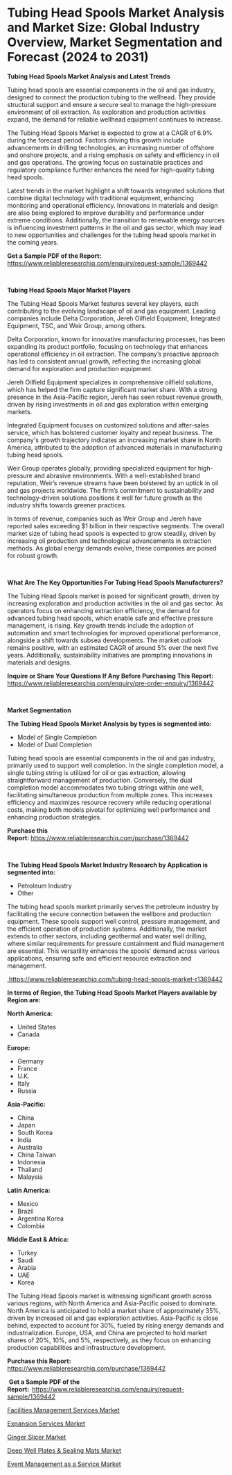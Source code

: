 <p><h1>Tubing Head Spools Market Analysis and Market Size: Global Industry Overview, Market Segmentation and Forecast (2024 to 2031)</h1></p><p><strong>Tubing Head Spools Market Analysis and Latest Trends</strong></p>
<p><p>Tubing head spools are essential components in the oil and gas industry, designed to connect the production tubing to the wellhead. They provide structural support and ensure a secure seal to manage the high-pressure environment of oil extraction. As exploration and production activities expand, the demand for reliable wellhead equipment continues to increase. </p><p>The Tubing Head Spools Market is expected to grow at a CAGR of 6.9% during the forecast period. Factors driving this growth include advancements in drilling technologies, an increasing number of offshore and onshore projects, and a rising emphasis on safety and efficiency in oil and gas operations. The growing focus on sustainable practices and regulatory compliance further enhances the need for high-quality tubing head spools.</p><p>Latest trends in the market highlight a shift towards integrated solutions that combine digital technology with traditional equipment, enhancing monitoring and operational efficiency. Innovations in materials and design are also being explored to improve durability and performance under extreme conditions. Additionally, the transition to renewable energy sources is influencing investment patterns in the oil and gas sector, which may lead to new opportunities and challenges for the tubing head spools market in the coming years.</p></p>
<p><strong>Get a Sample PDF of the Report:&nbsp;</strong> <a href="https://www.reliableresearchiq.com/enquiry/request-sample/1369442?utm_campaign=1834&utm_medium=2&utm_source=Github&utm_content=ia&utm_term=06122024&utm_id=tubing-head-spools">https://www.reliableresearchiq.com/enquiry/request-sample/1369442</a></p>
<p>&nbsp;</p>
<p><strong>Tubing Head Spools Major Market Players</strong></p>
<p><p>The Tubing Head Spools Market features several key players, each contributing to the evolving landscape of oil and gas equipment. Leading companies include Delta Corporation, Jereh Oilfield Equipment, Integrated Equipment, TSC, and Weir Group, among others.</p><p>Delta Corporation, known for innovative manufacturing processes, has been expanding its product portfolio, focusing on technology that enhances operational efficiency in oil extraction. The company’s proactive approach has led to consistent annual growth, reflecting the increasing global demand for exploration and production equipment.</p><p>Jereh Oilfield Equipment specializes in comprehensive oilfield solutions, which has helped the firm capture significant market share. With a strong presence in the Asia-Pacific region, Jereh has seen robust revenue growth, driven by rising investments in oil and gas exploration within emerging markets.</p><p>Integrated Equipment focuses on customized solutions and after-sales service, which has bolstered customer loyalty and repeat business. The company's growth trajectory indicates an increasing market share in North America, attributed to the adoption of advanced materials in manufacturing tubing head spools.</p><p>Weir Group operates globally, providing specialized equipment for high-pressure and abrasive environments. With a well-established brand reputation, Weir’s revenue streams have been bolstered by an uptick in oil and gas projects worldwide. The firm’s commitment to sustainability and technology-driven solutions positions it well for future growth as the industry shifts towards greener practices.</p><p>In terms of revenue, companies such as Weir Group and Jereh have reported sales exceeding $1 billion in their respective segments. The overall market size of tubing head spools is expected to grow steadily, driven by increasing oil production and technological advancements in extraction methods. As global energy demands evolve, these companies are poised for robust growth.</p></p>
<p>&nbsp;</p>
<p><strong>What Are The Key Opportunities For Tubing Head Spools Manufacturers?</strong></p>
<p><p>The Tubing Head Spools market is poised for significant growth, driven by increasing exploration and production activities in the oil and gas sector. As operators focus on enhancing extraction efficiency, the demand for advanced tubing head spools, which enable safe and effective pressure management, is rising. Key growth trends include the adoption of automation and smart technologies for improved operational performance, alongside a shift towards subsea developments. The market outlook remains positive, with an estimated CAGR of around 5% over the next five years. Additionally, sustainability initiatives are prompting innovations in materials and designs.</p></p>
<p><strong>Inquire or Share Your Questions If Any Before Purchasing This Report:</strong> <a href="https://www.reliableresearchiq.com/enquiry/pre-order-enquiry/1369442?utm_campaign=1834&utm_medium=2&utm_source=Github&utm_content=ia&utm_term=06122024&utm_id=tubing-head-spools">https://www.reliableresearchiq.com/enquiry/pre-order-enquiry/1369442</a></p>
<p>&nbsp;</p>
<p><strong>Market Segmentation</strong></p>
<p><strong>The Tubing Head Spools Market Analysis by types is segmented into:</strong></p>
<p><ul><li>Model of Single Completion</li><li>Model of Dual Completion</li></ul></p>
<p><p>Tubing head spools are essential components in the oil and gas industry, primarily used to support well completion. In the single completion model, a single tubing string is utilized for oil or gas extraction, allowing straightforward management of production. Conversely, the dual completion model accommodates two tubing strings within one well, facilitating simultaneous production from multiple zones. This increases efficiency and maximizes resource recovery while reducing operational costs, making both models pivotal for optimizing well performance and enhancing production strategies.</p></p>
<p><strong>Purchase this Report:&nbsp;</strong><a href="https://www.reliableresearchiq.com/purchase/1369442?utm_campaign=1834&utm_medium=2&utm_source=Github&utm_content=ia&utm_term=06122024&utm_id=tubing-head-spools">https://www.reliableresearchiq.com/purchase/1369442</a></p>
<p>&nbsp;</p>
<p><strong>The Tubing Head Spools Market Industry Research by Application is segmented into:</strong></p>
<p><ul><li>Petroleum Industry</li><li>Other</li></ul></p>
<p><p>The tubing head spools market primarily serves the petroleum industry by facilitating the secure connection between the wellbore and production equipment. These spools support well control, pressure management, and the efficient operation of production systems. Additionally, the market extends to other sectors, including geothermal and water well drilling, where similar requirements for pressure containment and fluid management are essential. This versatility enhances the spools' demand across various applications, ensuring safe and efficient resource extraction and management.</p></p>
<p><a href="https://www.reliableresearchiq.com/tubing-head-spools-market-r1369442?utm_campaign=1834&utm_medium=2&utm_source=Github&utm_content=ia&utm_term=06122024&utm_id=tubing-head-spools">&nbsp;https://www.reliableresearchiq.com/tubing-head-spools-market-r1369442</a></p>
<p><strong>In terms of Region, the Tubing Head Spools Market Players available by Region are:</strong></p>
<p>
    <p> <strong> North America: </strong>
        <ul>
            <li>United States</li>
            <li>Canada</li>
        </ul>
        </p> 
    <p> <strong> Europe: </strong>
        <ul>
            <li>Germany</li>
            <li>France</li>
            <li>U.K.</li>
            <li>Italy</li>
            <li>Russia</li>
        </ul>
        </p> 
    <p> <strong> Asia-Pacific: </strong>
        <ul>
            <li>China</li>
            <li>Japan</li>
            <li>South Korea</li>
            <li>India</li>
            <li>Australia</li>
            <li>China Taiwan</li>
            <li>Indonesia</li>
            <li>Thailand</li>
            <li>Malaysia</li>
        </ul>
        </p> 
    <p> <strong> Latin America: </strong>
        <ul>
            <li>Mexico</li>
            <li>Brazil</li>
            <li>Argentina Korea</li>
            <li>Colombia</li>
        </ul>
        </p> 
    <p> <strong> Middle East & Africa: </strong>
        <ul>
            <li>Turkey</li>
            <li>Saudi</li>
            <li>Arabia</li>
            <li>UAE</li>
            <li>Korea</li>
        </ul>
    </p>
    </p>
<p><p>The Tubing Head Spools market is witnessing significant growth across various regions, with North America and Asia-Pacific poised to dominate. North America is anticipated to hold a market share of approximately 35%, driven by increased oil and gas exploration activities. Asia-Pacific is close behind, expected to account for 30%, fueled by rising energy demands and industrialization. Europe, USA, and China are projected to hold market shares of 20%, 10%, and 5%, respectively, as they focus on enhancing production capabilities and infrastructure development.</p></p>
<p><strong>Purchase this Report: </strong><a href="https://www.reliableresearchiq.com/purchase/1369442?utm_campaign=1834&utm_medium=2&utm_source=Github&utm_content=ia&utm_term=06122024&utm_id=tubing-head-spools">https://www.reliableresearchiq.com/purchase/1369442</a></p>
<p>&nbsp;<strong>Get a Sample PDF of the Report:&nbsp;&nbsp;</strong><a href="https://www.reliableresearchiq.com/enquiry/request-sample/1369442?utm_campaign=1834&utm_medium=2&utm_source=Github&utm_content=ia&utm_term=06122024&utm_id=tubing-head-spools">https://www.reliableresearchiq.com/enquiry/request-sample/1369442</a></p>
<p><strong></strong></p>
<p><p><a href="https://www.linkedin.com/pulse/understanding-facilities-management-services-market-2024-2031-cxqgf?utm_campaign=1834&utm_medium=2&utm_source=Github&utm_content=ia&utm_term=06122024&utm_id=tubing-head-spools">Facilities Management Services Market</a></p><p><a href="https://www.linkedin.com/pulse/evolvingexpansion-services-marketdynamics-types-applications-qa3me?utm_campaign=1834&utm_medium=2&utm_source=Github&utm_content=ia&utm_term=06122024&utm_id=tubing-head-spools">Expansion Services Market</a></p><p><a href="https://issuu.com/reportprime-2/docs/ginger-slicer-market-size-2030.pptx?utm_campaign=1834&utm_medium=2&utm_source=Github&utm_content=ia&utm_term=06122024&utm_id=tubing-head-spools">Ginger Slicer Market</a></p><p><a href="https://issuu.com/reportprime-2/docs/deep-well-plates-sealing-mats-market-size-2030.ppt?utm_campaign=1834&utm_medium=2&utm_source=Github&utm_content=ia&utm_term=06122024&utm_id=tubing-head-spools">Deep Well Plates & Sealing Mats Market</a></p><p><a href="https://www.linkedin.com/pulse/event-management-service-market-size-competitive-differentiation-speue?utm_campaign=1834&utm_medium=2&utm_source=Github&utm_content=ia&utm_term=06122024&utm_id=tubing-head-spools">Event Management as a Service Market</a></p></p>